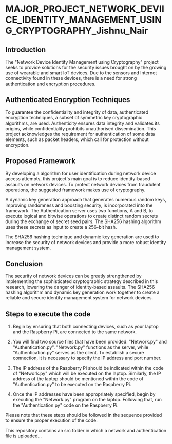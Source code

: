 # MAJOR_PROJECT_NETWORK_DEVIICE_IDENTITY_MANAGEMENT_USING_CRYPTOGRAPHY_Jishnu_Nair

## Introduction
The "Network Device Identity Management using Cryptography" project seeks to provide solutions for the security issues brought on by the growing use of wearable and smart IoT devices. Due to the sensors and Internet connectivity found in these devices, there is a need for strong authentication and encryption procedures.

## Authenticated Encryption Techniques
To guarantee the confidentiality and integrity of data, authenticated encryption techniques, a subset of symmetric key cryptographic algorithms, are used. Authenticity ensures data integrity and validates its origins, while confidentiality prohibits unauthorised dissemination. This project acknowledges the requirement for authentication of some data elements, such as packet headers, which call for protection without encryption.

## Proposed Framework
By developing a algorithm for user identification during network device access attempts, this project's main goal is to reduce identity-based assaults on network devices. To protect network devices from fraudulent operations, the suggested framework makes use of cryptography.

A dynamic key generation approach that generates numerous random keys, improving randomness and boosting security, is incorporated into the framework. The Authentication server uses two functions, A and B, to execute logical and bitwise operations to create distinct random secrets during the exchange of secret seed pairs. The SHA256 hashing algorithm uses these secrets as input to create a 256-bit hash.

The SHA256 hashing technique and dynamic key generation are used to increase the security of network devices and provide a more robust identity management system.

## Conclusion
The security of network devices can be greatly strengthened by implementing the sophisticated cryptographic strategy described in this research, lowering the danger of identity-based assaults. The SHA256 hashing algorithm and dynamic key generation work together to create a reliable and secure identity management system for network devices.

## Steps to execute the code

1. Begin by ensuring that both connecting devices, such as your laptop and the Raspberry Pi, are connected to the same network.

2. You will find two source files that have been provided: "Network.py" and "Authentication.py". "Network.py" functions as the server, while "Authentication.py" serves as the client. To establish a secure connection, it is necessary to specify the IP address and port number.

3. The IP address of the Raspberry Pi should be indicated within the code of "Network.py" which will be executed on the laptop. Similarly, the IP address of the laptop should be mentioned within the code of "Authentication.py" to be executed on the Raspberry Pi.

4. Once the IP addresses have been appropriately specified, begin by executing the "Network.py" program on the laptop. Following that, run the "Authentication.py" code on the Raspberry Pi.

Please note that these steps should be followed in the sequence provided to ensure the proper execution of the code.


This repository contains an src folder in which a network and authentication file is uploaded...



